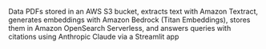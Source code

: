 Data PDFs stored in an AWS S3 bucket, extracts text with Amazon Textract, generates embeddings with Amazon Bedrock (Titan Embeddings), stores them in Amazon OpenSearch Serverless, and answers queries with citations using Anthropic Claude via a Streamlit app
